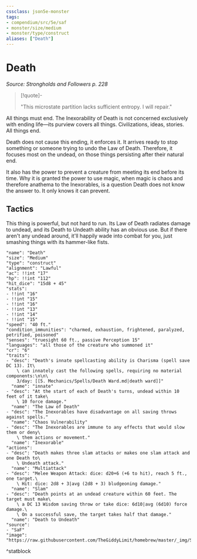 ```yaml
---
cssclass: json5e-monster
tags:
- compendium/src/5e/saf
- monster/size/medium
- monster/type/construct
aliases: ["Death"]
---
```

# Death
*Source: Strongholds and Followers p. 228*  

> [!quote]-  
> 
> "This microstate partition lacks sufficient entropy. I will repair."

All things must end. The Inexorability of Death is not concerned exclusively with ending life—its purview covers all things. Civilizations, ideas, stories. All things end.

Death does not cause this ending, it enforces it. It arrives ready to stop something or someone trying to undo the Law of Death. Therefore, it focuses most on the undead, on those things persisting after their natural end.

It also has the power to prevent a creature from meeting its end before its time. Why it is granted the power to use magic, when magic is chaos and therefore anathema to the Inexorables, is a question Death does not know the answer to. It only knows it can prevent.

## Tactics

This thing is powerful, but not hard to run. Its Law of Death radiates damage to undead, and its Death to Undeath ability has an obvious use. But if there aren't any undead around, it'll happily wade into combat for you, just smashing things with its hammer-like fists.

```statblock
"name": "Death"
"size": "Medium"
"type": "construct"
"alignment": "Lawful"
"ac": !!int "17"
"hp": !!int "112"
"hit_dice": "15d8 + 45"
"stats":
- !!int "16"
- !!int "15"
- !!int "16"
- !!int "13"
- !!int "14"
- !!int "15"
"speed": "40 ft."
"condition_immunities": "charmed, exhaustion, frightened, paralyzed, petrified, poisoned"
"senses": "truesight 60 ft., passive Perception 15"
"languages": "all those of the creature who summoned it"
"cr": "6"
"traits":
- "desc": "Death's innate spellcasting ability is Charisma (spell save DC 13). It\
    \ can innately cast the following spells, requiring no material components:\n\n\
    3/day: [[5. Mechanics/Spells/Death Ward.md|death ward]]"
  "name": "innate"
- "desc": "At the start of each of Death's turns, undead within 10 feet of it take\
    \ 10 force damage."
  "name": "The Law of Death"
- "desc": "The Inexorables have disadvantage on all saving throws against spells."
  "name": "Chaos Vulnerability"
- "desc": "The Inexorables are immune to any effects that would slow them or deny\
    \ them actions or movement."
  "name": "Inexorable"
"actions":
- "desc": "Death makes three slam attacks or makes one slam attack and one Death to\
    \ Undeath attack."
  "name": "Multiattack"
- "desc": "Melee Weapon Attack: dice: d20+6 (+6 to hit), reach 5 ft., one target.\
    \ Hit: dice: 2d8 + 3|avg (2d8 + 3) bludgeoning damage."
  "name": "Slam"
- "desc": "Death points at an undead creature within 60 feet. The target must make\
    \ a DC 13 Wisdom saving throw or take dice: 6d10|avg (6d10) force damage.\
    \ On a successful save, the target takes half that damage."
  "name": "Death to Undeath"
"source":
- "SaF"
"image": "https://raw.githubusercontent.com/TheGiddyLimit/homebrew/master/_img/SaF/tokens/Death.png"
```
^statblock